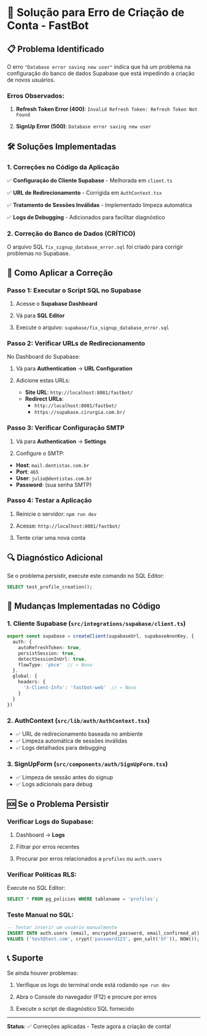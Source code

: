 # 🔧 Solução para Erro de Criação de Conta - FastBot

## 📋 **Problema Identificado**

O erro `"Database error saving new user"` indica que há um problema na configuração do banco de dados Supabase que está impedindo a criação de novos usuários.

### **Erros Observados:**

1. **Refresh Token Error (400)**: `Invalid Refresh Token: Refresh Token Not Found`

2. **SignUp Error (500)**: `Database error saving new user`

## 🛠️ **Soluções Implementadas**

### **1. Correções no Código da Aplicação**

✅ **Configuração do Cliente Supabase** - Melhorada em `client.ts`

✅ **URL de Redirecionamento** - Corrigida em `AuthContext.tsx`

✅ **Tratamento de Sessões Inválidas** - Implementado limpeza automática

✅ **Logs de Debugging** - Adicionados para facilitar diagnóstico

### **2. Correção do Banco de Dados (CRÍTICO)**

O arquivo SQL `fix_signup_database_error.sql` foi criado para corrigir problemas no Supabase.

## 🚀 **Como Aplicar a Correção**

### **Passo 1: Executar o Script SQL no Supabase**

1. Acesse o **Supabase Dashboard**

2. Vá para **SQL Editor**

3. Execute o arquivo: `supabase/fix_signup_database_error.sql`

### **Passo 2: Verificar URLs de Redirecionamento**

No Dashboard do Supabase:
1. Vá para **Authentication** → **URL Configuration**

2. Adicione estas URLs:

   - **Site URL**: `http://localhost:8081/fastbot/`
   - **Redirect URLs**:
     - `http://localhost:8081/fastbot/`
     - `https://supabase.cirurgia.com.br/`

### **Passo 3: Verificar Configuração SMTP**

1. Vá para **Authentication** → **Settings**

2. Configure o SMTP:


  - **Host**: `mail.dentistas.com.br`
  - **Port**: `465`
  - **User**: `julio@dentistas.com.br`
  - **Password**: (sua senha SMTP)

### **Passo 4: Testar a Aplicação**

1. Reinicie o servidor: `npm run dev`

2. Acesse: `http://localhost:8081/fastbot/`

3. Tente criar uma nova conta

## 🔍 **Diagnóstico Adicional**

Se o problema persistir, execute este comando no SQL Editor:

```sql
SELECT test_profile_creation();
```

## 📝 **Mudanças Implementadas no Código**

### **1. Cliente Supabase (`src/integrations/supabase/client.ts`)**
```typescript
export const supabase = createClient(supabaseUrl, supabaseAnonKey, {
  auth: {
    autoRefreshToken: true,
    persistSession: true,
    detectSessionInUrl: true,
    flowType: 'pkce'  // ← Novo
  },
  global: {
    headers: {
      'X-Client-Info': 'fastbot-web'  // ← Novo
    }
  }
})
```


### **2. AuthContext (`src/lib/auth/AuthContext.tsx`)**

- ✅ URL de redirecionamento baseada no ambiente
- ✅ Limpeza automática de sessões inválidas
- ✅ Logs detalhados para debugging


### **3. SignUpForm (`src/components/auth/SignUpForm.tsx`)**

- ✅ Limpeza de sessão antes do signup
- ✅ Logs adicionais para debug

## 🆘 **Se o Problema Persistir**


### **Verificar Logs do Supabase:**

1. Dashboard → **Logs**

2. Filtrar por erros recentes

3. Procurar por erros relacionados a `profiles` ou `auth.users`


### **Verificar Políticas RLS:**

Execute no SQL Editor:

```sql
SELECT * FROM pg_policies WHERE tablename = 'profiles';
```


### **Teste Manual no SQL:**

```sql
-- Tentar inserir um usuário manualmente
INSERT INTO auth.users (email, encrypted_password, email_confirmed_at)
VALUES ('test@test.com', crypt('password123', gen_salt('bf')), NOW());
```

## 📞 **Suporte**

Se ainda houver problemas:

1. Verifique os logs do terminal onde está rodando `npm run dev`

2. Abra o Console do navegador (F12) e procure por erros

3. Execute o script de diagnóstico SQL fornecido

---

**Status**: ✅ Correções aplicadas - Teste agora a criação de conta!
